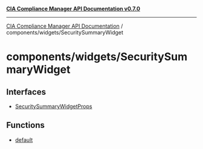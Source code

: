 [**CIA Compliance Manager API Documentation v0.7.0**](../../../README.md)

***

[CIA Compliance Manager API Documentation](../../../modules.md) / components/widgets/SecuritySummaryWidget

# components/widgets/SecuritySummaryWidget

## Interfaces

- [SecuritySummaryWidgetProps](interfaces/SecuritySummaryWidgetProps.md)

## Functions

- [default](functions/default.md)
